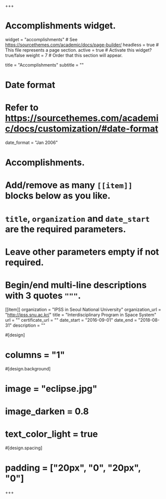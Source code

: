 +++
# Accomplishments widget.
widget = "accomplishments"  # See https://sourcethemes.com/academic/docs/page-builder/
headless = true  # This file represents a page section.
active = true  # Activate this widget? true/false
weight = 7  # Order that this section will appear.

title = "Accomplish&shy;ments"
subtitle = ""

# Date format
#   Refer to https://sourcethemes.com/academic/docs/customization/#date-format
date_format = "Jan 2006"

# Accomplishments.
#   Add/remove as many `[[item]]` blocks below as you like.
#   `title`, `organization` and `date_start` are the required parameters.
#   Leave other parameters empty if not required.
#   Begin/end multi-line descriptions with 3 quotes `"""`.

[[item]]
  organization = "IPSS in Seoul National University"
  organization_url = "http://ipss.snu.ac.kr/"
  title = "Interdisciplinary Program in Space System"
  url = ""
  certificate_url = ""
  date_start = "2016-09-01"
  date_end = "2018-08-31"
  description = ""

#[design]
#  columns = "1"
#[design.background]
#  image = "eclipse.jpg"
#  image_darken = 0.8
#  text_color_light = true
#[design.spacing]
#  padding = ["20px", "0", "20px", "0"]


+++
